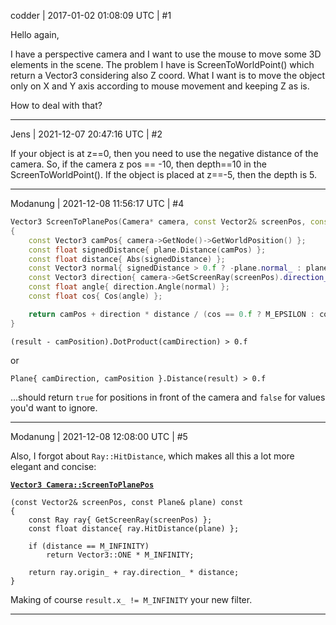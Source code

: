 codder | 2017-01-02 01:08:09 UTC | #1

Hello again,

I have a perspective camera and I want to use the mouse to move some 3D elements in the scene.
The problem I have is ScreenToWorldPoint() which return a Vector3 considering also Z coord.
What I want is to move the object only on X and Y axis according to mouse movement and keeping Z as is.

How to deal with that?

-------------------------

Jens | 2021-12-07 20:47:16 UTC | #2

If your object is at z==0, then you need to use the negative distance of the camera. So, if the camera z pos == -10, then depth==10 in the ScreenToWorldPoint().  If the object is placed at z==-5, then the depth is 5.

-------------------------

Modanung | 2021-12-08 11:56:17 UTC | #4

```C++
Vector3 ScreenToPlanePos(Camera* camera, const Vector2& screenPos, const Plane& plane)
{
    const Vector3 camPos{ camera->GetNode()->GetWorldPosition() };
    const float signedDistance{ plane.Distance(camPos) };
    const float distance{ Abs(signedDistance) };
    const Vector3 normal{ signedDistance > 0.f ? -plane.normal_ : plane.normal_ };
    const Vector3 direction{ camera->GetScreenRay(screenPos).direction_ };
    const float angle{ direction.Angle(normal) };
    const float cos{ Cos(angle) };

    return camPos + direction * distance / (cos == 0.f ? M_EPSILON : cos);
}
```

`(result - camPosition).DotProduct(camDirection) > 0.f` 

or

`Plane{ camDirection, camPosition }.Distance(result) > 0.f`

...should return `true` for positions in front of the camera and `false` for values you'd want to ignore.

-------------------------

Modanung | 2021-12-08 12:08:00 UTC | #5

Also, I forgot about `Ray::HitDistance`, which makes all this a lot more elegant and concise:

[**`Vector3 Camera::ScreenToPlanePos`**](https://gitlab.com/luckeyproductions/dry/-/blob/832b1d35d3cd7a7e81bd2329df615fb609599464/Source/Dry/Graphics/Camera.cpp#L441-450)
```
(const Vector2& screenPos, const Plane& plane) const
{
    const Ray ray{ GetScreenRay(screenPos) };
    const float distance{ ray.HitDistance(plane) };

    if (distance == M_INFINITY)
        return Vector3::ONE * M_INFINITY;

    return ray.origin_ + ray.direction_ * distance;
}
```

Making of course `result.x_ != M_INFINITY` your new filter.

-------------------------

